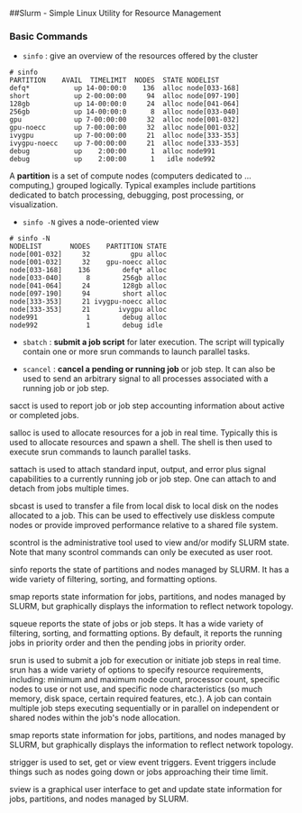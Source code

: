 ##Slurm - Simple Linux Utility for Resource Management

### Basic Commands
* `sinfo` :  give an overview of the resources offered by the cluster
```
# sinfo
PARTITION    AVAIL  TIMELIMIT  NODES  STATE NODELIST
defq*           up 14-00:00:0    136  alloc node[033-168]
short           up 2-00:00:00     94  alloc node[097-190]
128gb           up 14-00:00:0     24  alloc node[041-064]
256gb           up 14-00:00:0      8  alloc node[033-040]
gpu             up 7-00:00:00     32  alloc node[001-032]
gpu-noecc       up 7-00:00:00     32  alloc node[001-032]
ivygpu          up 7-00:00:00     21  alloc node[333-353]
ivygpu-noecc    up 7-00:00:00     21  alloc node[333-353]
debug           up    2:00:00      1  alloc node991
debug           up    2:00:00      1   idle node992
```

A **partition** is a set of compute nodes (computers dedicated to ... computing,) grouped logically. Typical examples include partitions dedicated to batch processing, debugging, post processing, or visualization.

* `sinfo -N` gives a node-oriented view
```
# sinfo -N
NODELIST       NODES    PARTITION STATE
node[001-032]     32          gpu alloc
node[001-032]     32    gpu-noecc alloc
node[033-168]    136        defq* alloc
node[033-040]      8        256gb alloc
node[041-064]     24        128gb alloc
node[097-190]     94        short alloc
node[333-353]     21 ivygpu-noecc alloc
node[333-353]     21       ivygpu alloc
node991            1        debug alloc
node992            1        debug idle
```

* `sbatch` : **submit a job script** for later execution. The script will typically contain one or more srun commands to launch parallel tasks.

* `scancel` : **cancel a pending or running job** or job step. It can also be used to send an arbitrary signal to all processes associated with a running job or job step.



sacct is used to report job or job step accounting information about active or completed jobs.

salloc is used to allocate resources for a job in real time. Typically this is used to allocate resources and spawn a shell. The shell is then used to execute srun commands to launch parallel tasks.

sattach is used to attach standard input, output, and error plus signal capabilities to a currently running job or job step. One can attach to and detach from jobs multiple times.


sbcast is used to transfer a file from local disk to local disk on the nodes allocated to a job. This can be used to effectively use diskless compute nodes or provide improved performance relative to a shared file system.



scontrol is the administrative tool used to view and/or modify SLURM state. Note that many scontrol commands can only be executed as user root.

sinfo reports the state of partitions and nodes managed by SLURM. It has a wide variety of filtering, sorting, and formatting options.

smap reports state information for jobs, partitions, and nodes managed by SLURM, but graphically displays the information to reflect network topology.

squeue reports the state of jobs or job steps. It has a wide variety of filtering, sorting, and formatting options. By default, it reports the running jobs in priority order and then the pending jobs in priority order.

srun is used to submit a job for execution or initiate job steps in real time. srun has a wide variety of options to specify resource requirements, including: minimum and maximum node count, processor count, specific nodes to use or not use, and specific node characteristics (so much memory, disk space, certain required features, etc.). A job can contain multiple job steps executing sequentially or in parallel on independent or shared nodes within the job's node allocation.

smap reports state information for jobs, partitions, and nodes managed by SLURM, but graphically displays the information to reflect network topology.

strigger is used to set, get or view event triggers. Event triggers include things such as nodes going down or jobs approaching their time limit.

sview is a graphical user interface to get and update state information for jobs, partitions, and nodes managed by SLURM.
